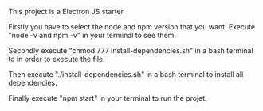 This project is a Electron JS starter

Firstly you have to select the node and npm version that you want.
Execute "node -v and npm -v" in your terminal to see them.

Secondly execute "chmod 777 install-dependencies.sh" in a bash terminal to in order to execute the file.

Then execute "./install-dependencies.sh" in a bash terminal to install all dependencies.

Finally execute "npm start" in your terminal to run the projet.
